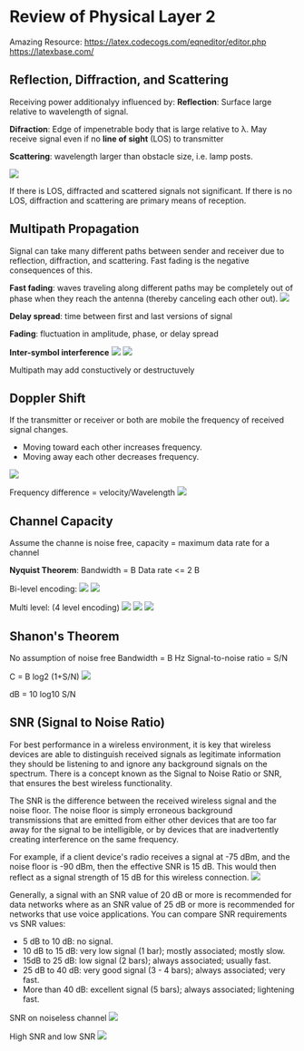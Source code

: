 
# Review of Physical Layer 2
Amazing Resource: 
https://latex.codecogs.com/eqneditor/editor.php
https://latexbase.com/

## Reflection, Diffraction, and Scattering
Receiving power additionalyy influenced by:
**Reflection**: Surface large relative to wavelength of signal.

**Difraction**: Edge of impenetrable body that is large relative to λ. May receive signal even if no **line of sight** (LOS) to transmitter

**Scattering**: wavelength larger than obstacle size, i.e. lamp posts. 

![](Reflection,%20Scattering,%20Difraction.png)

If there is LOS, diffracted and scattered signals not significant.
If there is no LOS, diffraction and scattering are primary means of reception.

## Multipath Propagation
Signal can take many different paths between sender and receiver due to reflection, diffraction,  and scattering. Fast fading is the negative consequences of this. 

**Fast fading**: waves traveling along different paths may be completely out of phase when they reach the antenna (thereby canceling each other out).
![](Pasted%20image%2020210909181818.png)

**Delay spread**: time between first and last versions of signal

**Fading**: fluctuation in amplitude, phase, or delay spread

**Inter-symbol interference**
![](Pasted%20image%2020210909182043.png)
![](Pasted%20image%2020210909182056.png)

Multipath may add constuctively or destructuvely

## Doppler Shift
If the transmitter or receiver or both are mobile the frequency of received signal changes.
- Moving toward each other increases frequency.
- Moving away each other decreases frequency.

![](Pasted%20image%2020210909182206.png)

Frequency difference = velocity/Wavelength
![](Pasted%20image%2020210909182248.png)

## Channel Capacity
Assume the channe is noise free, 
capacity = maximum data rate for a channel

**Nyquist Theorem**: 
Bandwidth = B
Data rate <= 2 B

Bi-level encoding:
![](Nyquist%20Theorem.png)
![](CodeCogsEqn%20(1).png)

Multi level: (4 level encoding)
![](Pasted%20image%2020210909182753.png)
![](CodeCogsEqn%20(2).png)
![](CodeCogsEqn%20(3).png)

## Shanon's Theorem
No assumption of noise free
Bandwidth = B Hz
Signal-to-noise ratio = S/N

C = B log2 (1+S/N)
![](Capacity%20Calculation.png)

dB = 10 log10 S/N

## SNR (Signal to Noise Ratio)
For best performance in a wireless environment, it is key that wireless devices are able to distinguish received signals as legitimate information they should be listening to and ignore any background signals on the spectrum. There is a concept known as the Signal to Noise Ratio or SNR, that ensures the best wireless functionality. 

The SNR is the difference between the received wireless signal and the noise floor. The noise floor is simply erroneous background transmissions that are emitted from either other devices that are too far away for the signal to be intelligible, or by devices that are inadvertently creating interference on the same frequency.

For example, if a client device's radio receives a signal at -75 dBm, and the noise floor is -90 dBm, then the effective SNR is 15 dB. This would then reflect as a signal strength of 15 dB for this wireless connection.
![](Pasted%20image%2020210910123735.png)

Generally, a signal with an SNR value of 20 dB or more is recommended for data networks where as an SNR value of 25 dB or more is recommended for networks that use voice applications. You can compare SNR requirements vs SNR values:
* 5 dB to 10 dB: no signal.
* 10 dB to 15 dB: very low signal (1 bar); mostly associated; mostly slow.
* 15dB to 25 dB:  low signal (2 bars); always associated; usually fast.
* 25 dB to 40 dB: very good signal (3 - 4 bars); always associated; very fast.
* More than 40 dB: excellent signal (5 bars); always associated; lightening fast.

SNR on noiseless channel
![](Pasted%20image%2020210910144215.png)

High SNR and low SNR
![](Pasted%20image%2020210910144131.png)





